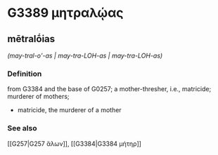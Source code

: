 # G3389 μητραλῴας

## mētralṓias

_(may-tral-o'-as | may-tra-LOH-as | may-tra-LOH-as)_

### Definition

from G3384 and the base of G0257; a mother-thresher, i.e., matricide; murderer of mothers; 

- matricide, the murderer of a mother

### See also

[[G257|G257 ἅλων]], [[G3384|G3384 μήτηρ]]
